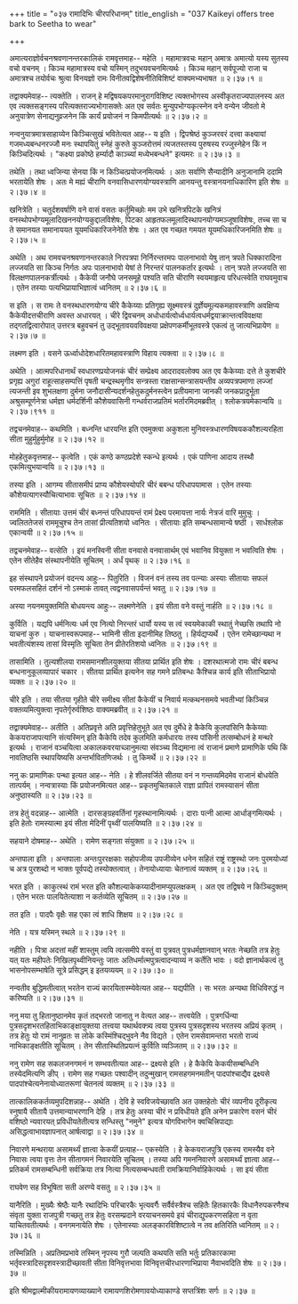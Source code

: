 +++
title = "०३७ रामादिभिः चीरपरिधानम्"
title_english = "037 Kaikeyi offers tree bark to Seetha to wear"

+++


अमात्यराज्ञोर्वचनश्रवणानन्तरकालिकं रामवृत्तमाह-- महेति । महामात्रवचः
महान् अमात्रः अमात्यो यस्य सुतस्य वचो वचनम् । किञ्च महामात्रस्य वचो
यस्मिन् तदुभयवचनमित्यर्थः । किञ्च महान् सर्वपूज्यो राजा च अमात्रश्च
तयोर्वचः श्रुत्वा विनयज्ञो रामः विनीतवद्विशेषनीतिविशिष्टं वाक्यमभ्यभाषत
 ॥  २।३७।१  ॥   

  

तद्वाक्यमेवाह-- त्यक्तेति । राजन् हे मद्विषयकपरमानुरागविशिष्ट
त्यक्तभोगस्य अस्वीकृतराज्यपालनस्य अत एव त्यक्तसङ्गस्य
परित्यक्तराज्यभोगासक्तेः अत एव सर्वतः मुन्युपभोग्यकृत्स्नेन वने वन्येन
जीवतो मे अनुयात्रेण सेनाद्यनुव्रजनेन किं कार्यं प्रयोजनं न किमपीत्यर्थः
 ॥  २।३७।२  ॥   

  

नन्वनुयात्रमात्रसाहाय्येन किञ्चित्सुखं भवितेत्यत आह-- य इति ।
द्विपश्रेष्ठं कुञ्जरवरं दत्त्वा कक्ष्यायां गजमध्यबन्धनरज्जौ मनः
स्थापयितुं स्नेहं कुरुते कुञ्जरोत्तमं त्यजतस्तस्य पुरुषस्य रज्जुस्नेहेन
किं न किञ्चिदित्यर्थः । "कक्ष्या प्रकोष्ठे हर्म्यादौ काञ्च्यां
मध्येभबन्धने" इत्यमरः  ॥  २।३७।३  ॥   

  

तथेति । तथा ध्वजिन्या सेनया किं न किञ्चित्प्रयोजनमित्यर्थः । अतः सर्वाणि
सैन्यादीनि अनुजानामि ददामि भरतायेति शेषः । अतः मे मह्यं चीराणि
वनवासिधारणयोग्यवस्त्राणि आनयन्तु वस्त्रानयनाधिकारिण इति शेषः  ॥  २।३७।४
 ॥   

  

खनित्रेति । चतुर्दशवर्षाणि वने वासं वसतः कर्तुमिच्छोः मम उभे खनित्रपिटके
खनित्रं वनस्थोपभोग्यमूलादिखननयोग्यकुद्दालविशेषः, पिटका
आहृतफलमूलादिस्थापनयोग्यमञ्जूषाविशेषः, तच्च सा च ते समानयत समानाययत
यूयमधिकारिजनेनेति शेषः । अत एव गच्छत गमयत यूयमधिकारिजनमिति शेषः  ॥ 
२।३७।५  ॥   

  

अथेति । अथ रामवचनश्रवणानन्तरकाले निरपत्रपा निर्निरन्तरमपः पालनाभावो येषु
तान् त्रपते धिक्कारादिना लज्जयति सा किञ्च निर्गतः अपः पालनाभावो येषां ते
निरन्तरं पालनकर्तार इत्यर्थः । तान् त्रपते लज्जयति सा
विलक्षणपालनकर्त्रीत्यर्थः । कैकेयी जनौघे जनसमूहे पश्यति सति चीराणि
स्वयमाहृत्य परिधत्स्वेति राघवमुवाच । एतेन तस्याः पत्यभिप्रायाभिज्ञात्वं
ध्वनितम्  ॥  २।३७।६  ॥   

  

स इति । स रामः ते वनस्थधारणयोग्य चीरे कैकेय्याः प्रतिगृह्य
सूक्ष्मवस्त्रं दुर्ज्ञेयमूल्यकमहावस्त्राणि अवक्षिप्य कैकेयीदत्तचीराणि
अवस्त अधारयत् । चीरे द्विवचनम्
अधोधार्यत्वोर्ध्वधार्यत्वधर्मद्वयाक्रान्तत्वविवक्षया तद्गतद्वित्वारोपात्
उत्तरत्र बहुवचनं तु उद्भूतावयवविवक्षया प्रक्षेपणकर्मीभूतवस्त्रे एकत्वं
तु जात्यभिप्रायेण  ॥  २।३७।७  ॥   

  

लक्ष्मण इति । वसने ऊर्ध्वाधोदेशधारितमहावस्त्राणि विहाय त्यक्त्वा  ॥ 
२।३७।८  ॥   

  

अथेति । आत्मपरिधानार्थं स्वधारणप्रयोजनकं चीरं सम्प्रेक्ष्य आदरादवलोक्य
अत एव कैकेय्याः दत्ते ते कुशचीरे प्रगृह्य अगुरां राहूत्साहसम्पत्तिं
पृषती चन्द्रस्थमृगीव सन्त्रस्ता राक्षसान्सन्त्रासयन्तीव अव्यपत्रपमाणा
लज्जां त्यजन्ती इव शुभलक्षणा दुर्मना जनौदासीन्यदर्शनहेतुकदुर्मनस्त्वेन
प्रतीयमाना जानकी जनकप्रादुर्भूता अश्रुसम्पूर्णनेत्रा धर्मज्ञा
धर्मदर्शिनी कौशेयवासिनी गन्धर्वराजप्रतिमं भर्तारमिदमब्रवीत् ।
श्लोकत्रयमेकान्वयि  ॥  २।३७।९११  ॥   

  

तद्वचनमेवाह-- कथमिति । बध्नन्ति धारयन्ति इति एवमुक्त्वा अकुशला
मुनिवस्त्रधारणविषयककौशल्यरहिता सीता मुहुर्मुहुर्मुमोह  ॥  २।३७।१२  ॥   

  

मोहहेतुकवृत्तमाह-- कृत्वेति । एकं कण्ठे कण्ठप्रदेशे स्कन्धे इत्यर्थः ।
एकं पाणिना आदाय तस्थौ एकमित्युभयान्वयि  ॥  २।३७।१३  ॥   

  

तस्या इति । आगम्य सीतासमीपं प्राप्य कौशेयस्योपरि चीरं बबन्ध परिधापयामास
। एतेन तस्याः कौशेयत्यागस्यौचित्याभावः सूचितः  ॥  २।३७।१४  ॥   

  

राममिति । सीतायाः उत्तमं चीरं बध्नन्तं परिधापयन्तं रामं प्रेक्ष्य
परमायत्ता नार्यः नेत्रजं वारि मुमुचुः । ज्वलिततेजसं राममूचुश्च तेन तासां
प्रीत्यतिशयो ध्वनितः । सीतायाः इति सम्बन्धसामान्ये षष्ठी । सार्धश्लोक
एकान्वयी  ॥  २।३७।१५  ॥   

  

तद्वचनमेवाह-- वत्सेति । इयं मनस्विनी सीता वनवासे वनवासार्थम् एवं भवानिव
वियुक्ता न भवत्विति शेषः । एतेन सीतेहैव संस्थापनीयेति सूचितम् । अर्धं
पृथक्  ॥  २।३७।१६  ॥   

  

इह संस्थापने प्रयोजनं वदन्त्य आहुः-- पितुरिति । विजनं वनं तस्य तव
पत्न्याः अस्याः सीतायाः सफलं परमफलसहितं दर्शनं नो ऽस्माकं तावत्
त्वद्वनवासपर्यन्तं भवतु  ॥  २।३७।१७  ॥   

  

अस्या नयनमयुक्तमिति बोधयन्त्य आहुः-- लक्ष्मणेनेति । इयं सीता वने वस्तुं
नार्हति  ॥  २।३७।१८  ॥   

  

कुर्विति । यद्यपि धर्मनित्यः धर्म एव नित्यो निरन्तरं धार्यो यस्य स त्वं
स्वयमेकाकी स्थातुं नेच्छसि तथापि नो याचनां कुरु । याचनास्वरूपमाह--
भामिनी सीता इदानीमिह तिष्ठतु । हिर्यद्यप्यर्थे । एतेन रामेच्छान्यथा न
भवतीत्यंशस्य तासां विस्मृतिः सूचिता तेन प्रीतेरतिशयो ध्वनितः  ॥  २।३७।१९
 ॥   

  

तासामिति । तुल्यशीलया रामसमानशीलयुक्तया सीतया प्रार्थित इति शेषः ।
दशरथात्मजो रामः चीरं बबन्ध बन्धनानुकूलव्यापारं चकार । सीतया प्रार्थित
इत्यनेन सह गमने प्रतिबन्धः कैश्चिन्न कार्य इति सीताभिप्रायो व्यक्तः  ॥ 
२।३७।२०  ॥   

  

चीरे इति । तया सीतया गृहीते चीरे समीक्ष्य सीतां कैकेयीं च निवार्य
मत्कथनसमये भवतीभ्यां किञ्चिन्न वक्तव्यमित्युक्त्वा नृपतेर्गृरुर्वशिष्ठः
वाक्यमब्रवीत्  ॥  २।३७।२१  ॥   

  

तद्वाक्यमेवाह-- अतीति । अतिप्रवृत्ते अति प्रवृत्तिहेतुभूते अत एव
दुर्मेधे हे कैकेयि कुलपांसिनि कैकेय्याः केकयराजापत्यानि संत्यस्मिन् इति
कैकेयि तदेव कुलमिति कर्मधारयः तस्य पांसिनी तत्सम्बोधनं हे मन्थरे
इत्यर्थः । राजानं वञ्चयित्वा अकालकवरयाच्ञानुमत्या संवञ्च्य विद्यमाना
त्वं राजानं प्रमाणे प्रामाणिके पथि किं नावतिष्ठसि स्थापयिष्यसि
अन्तर्भावितणिजर्थः । तु किमर्थे  ॥  २।३७।२२  ॥   

  

ननु कः प्रामाणिकः पन्था इत्यत आह-- नेति । हे शीलवर्जिते सीतया वनं न
गन्तव्यमिदमेव राजानं बोधयेति तात्पर्यम् । नन्वत्रास्याः किं
प्रयोजनमित्यत आह-- प्रकृतमुचितकाले राज्ञा प्रापितं रामस्यासनं सीता
अनुष्ठास्यति  ॥  २।३७।२३  ॥   

  

तत्र हेतुं वदन्नाह-- आत्मेति । दारसङ्ग्रहवर्तिनां गृहस्थानामित्यर्थः ।
दाराः पत्नी आत्मा आर्धाङ्गमित्यर्थः । इति हेतोः रामस्यात्मा इयं सीता
मेदिनीं पृथ्वीं पालयिष्यति  ॥  २।३७।२४  ॥   

  

सहयाने दोषमाह-- अथेति । रामेण सङ्गता संयुक्ता  ॥  २।३७।२५  ॥   

  

अन्तपाला इति । अन्तपालाः अन्तःपुररक्षकाः सहोपजीव्य उपजीव्येन धनेन सहितं
राष्ट्रं राष्ट्रस्थो जनः पुरमयोध्यां च अत्र पुरशब्दो न भाक्तः पूर्वपद्ये
तस्योक्तत्वात् । तेनायोध्यायाः चेतनात्वं व्यक्तम्  ॥  २।३७।२६  ॥   

  

भरत इति । काकुत्स्थं रामं भरत इति कौशल्याकेकय्यादीनामप्युपलक्षकम् । अत
एव तद्विषये न किञ्चिदुक्तम् । एतेन भरतः पालयितेत्याशा न कर्तव्येति
सूचितम्  ॥  २।३७।२७  ॥   

  

तत इति । पादपैः वृक्षैः सह एका त्वं शाधि शिक्षय  ॥  २।३७।२८  ॥   

  

नेति । यत्र यस्मिन् स्थले  ॥  २।३७।२९  ॥   

  

नहीति । पित्रा अदत्तां महीं शास्तुम् त्वयि त्वत्समीपे वस्तुं वा पुत्रवत्
पुत्रधर्मज्ञानवान् भरतः नेच्छति तत्र हेतुः यत् यतः महीपतेः
निखिलपृथ्वीनियन्तुः जातः अतिधर्मात्मपुत्रत्वादन्याय्यं न कर्तेति भावः ।
वदो ज्ञानार्थकत्वं तु भासनोपसम्भाषेति सूत्रे प्रसिद्धम् इ इतयव्ययम्  ॥ 
२।३७।३०  ॥   

  

नन्वतीव बुद्धिमतीत्वात् भरतेन राज्यं कारयितास्म्येवेत्यत आह-- यद्यपीति ।
सः भरतः अन्यथा विधिविरुद्धं न करिष्यति  ॥  २।३७।३१  ॥   

  

ननु मया तु हितानुष्ठानमेव कृतं तद्भरतो जानातु न वेत्यत आह-- तत्त्वयेति ।
पुत्रगर्धिन्या पुत्रसदृशभरतहिताभिकाङ्क्षायुक्तया तत्त्वया यथार्थवक्त्र्य
त्वया पुत्रस्य पुत्रसदृशस्य भरतस्य अप्रियं कृतम् । तत्र हेतुः यो रामं
नानुव्रतः स लोके कस्मिंश्चिद्भुवने नैव विद्यते । एतेन रामसेवामन्तरा भरतो
राज्यं नाभिकाङ्क्षतीति सूचितम् । तेन सीतास्थितिप्रयत्नं कुर्विति
व्यञ्जितम्  ॥  २।३७।३२  ॥   

  

ननु रामेण सह सकलजनगमनं न सम्भवतीत्यत आह-- द्रक्ष्यसे इति । हे कैकेयि
केकयीसम्बन्धिनि तस्येदमित्यणि ङीप् । रामेण सह गच्छतः पश्वादीन्
तदुन्मुखान् रामसहगमनमतीन् पादपांश्चाद्यैव द्रक्ष्यसे
पादपांश्चेत्यनेनायोध्यातरूणां चेतनत्वं व्यक्तम्  ॥  २।३७।३३  ॥   

  

तात्कालिककर्तव्यमुपदिशन्नाह-- अथेति । देवि हे स्वविजयेच्छावति अत
उक्तहेतोः चीरं व्यपनीय दूरीकृत्य स्नुषायै सीतायै उत्तमान्याभरणानि देहि ।
तत्र हेतुः अस्या चीरं न प्रविधीयते इति अनेन प्रकारेण वसनं चीरं वशिष्ठो
न्यवारयत् प्रविधीयतेतीत्यत्र सन्धिस्तु "नमुने" इत्यत्र योगविभागेन
क्वचित्त्रिपाद्याः असिद्धत्वाभावज्ञापनात् आर्षत्वाद्वा  ॥  २।३७।३४  ॥   

  

निवारणे मन्थराया असामर्थ्यं ज्ञात्वा केकयीं प्रत्याह-- एकस्येति । हे
केकयराजपुत्रि एकस्य रामस्यैव वने निवासः त्वया वृत्तः तेन सीतागमनं
निवारयेति सूचितम् । तस्या अपि गमननिवारणे असामर्थ्यं ज्ञात्वा आह--
प्रतिकर्म रामसम्बन्धिनी सर्वक्रिया तत्र नित्या नित्यसम्बन्धवती
रामक्रियानिर्वाहिकेत्यर्थः । सा इयं सीता  

राघवेण सह विभूषिता सती अरण्ये वसतु  ॥  २।३७।३५  ॥   

  

यानैरिति । मुख्यैः श्रेष्ठैः यानैः रथादिभिः परिचारकैः भृत्यवर्गैः
सर्वैर्वस्त्रैश्च सहितैः हितकारकैः विधानैरुपकरणैश्च संवृता युक्ता
राजपुत्री गच्छतु तत्र हेतुः वरसम्प्रदाने वरयाचनसमये इयं
चीराद्युपकरणसहिता न वृता याचितवतीत्यर्थः । वनगमनायेति शेषः । एतेनास्याः
अलङ्कारविशिष्टात्वे न तव क्षतिरिति ध्वनितम्  ॥  २।३७।३६  ॥   

  

तस्मिन्निति । अप्रतिमप्रभावे तस्मिन् नृपस्य गुरौ जल्पति कथयति सति भर्तुः
प्रतिकारकामा भर्तृवस्त्रादिसदृशवस्त्रादीच्छावती सीता विनिवृत्तभावा
विनिवृत्तचीरधारणाभिप्राया नैवाभवदिति शेषः  ॥  २।३७।३७  ॥   

  

इति श्रीमद्वाल्मीकीयरामायणव्याख्याने रामायणशिरोमणावयोध्याकाण्डे
सप्तत्रिंशः सर्गः  ॥  २।३७  ॥   

  

  


